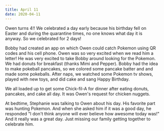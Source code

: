 ```yaml
---
title: April 11
date: 2020-04-11
---
```

Owen turns 4!! We celebrated a day early because his birthday fell on Easter and during the quarantine times, no one knows what day it is anyway. So we celebrated for 2 days!

Bobby had created an app on which Owen could catch Pokemon using QR codes and his cell phone. Owen was so very excited when we read him a letter! He was very excited to take Bobby around looking for the Pokemon. We had donuts for breakfast (thanks Mimi and Pepper). Bobby had the idea to make pokeball pancakes, so we colored some pancake batter and and made some pokeballs. After naps, we watched some Pokemon tv shows, played with new toys, and did cake and sang Happy Birthday.

We all loaded up to get some Chick-fil-A for dinner after eating donuts, pancakes, and cake all day. It was Owen's request for chicken nuggets. 

At bedtime, Stephanie was talking to Owen about his day. His favorite part was hunting Pokemon. And when she asked him if it was a good day, he responded "I don't think anyone will ever believe how awesome today was!" And it really was a great day. Just missing our family getting together to celebrate him.